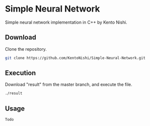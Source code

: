 # Simple Neural Network

Simple neural network implementation in C++ by Kento Nishi.

## Download
Clone the repository.
```bash
git clone https://github.com/KentoNishi/Simple-Neural-Network.git
```

## Execution

Download "result" from  the master branch, and execute the file.

```bash
./result
```

## Usage

```
Todo
```
